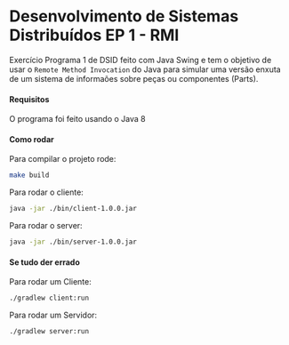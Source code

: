 # Desenvolvimento de Sistemas Distribuídos EP 1 - RMI

Exercício Programa 1 de DSID feito com Java Swing e tem o objetivo de usar o `Remote Method Invocation` do Java para simular uma versão enxuta de um sistema de informaões sobre peças ou componentes (Parts).

#### Requisitos

O programa foi feito usando o Java 8

#### Como rodar

Para compilar o projeto rode:

```sh
make build
```

Para rodar o cliente:

```sh
java -jar ./bin/client-1.0.0.jar
```

Para rodar o server:

```sh
java -jar ./bin/server-1.0.0.jar
```

#### Se tudo der errado

Para rodar um Cliente:

```sh
./gradlew client:run
```

Para rodar um Servidor:

```sh
./gradlew server:run
```
